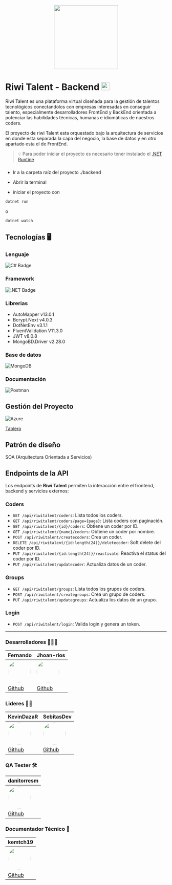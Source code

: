 <p align="center">
    <img src="https://i.postimg.cc/4Nz6tC2Y/Riwi-Logo.png" width=200px>
</p>

# Riwi Talent - Backend <img src="https://i.postimg.cc/3w611XXN/backend.png" width=25px>

Riwi Talent es una plataforma virtual diseñada para la gestión de talentos tecnológicos conectandolos con empresas interesadas en conseguir talento, especialmente desarrolladores FrontEnd y BackEnd orientada a potenciar las habilidades técnicas, humanas e idiomáticas de nuestros coders.

El proyecto de riwi Talent esta orquestado bajo la arquitectura de servicios en donde esta separada la capa del negocio, la base de datos y en otro apartado esta el de FrontEnd.

> 💡 Para poder iniciar el proyecto es necesario tener instalado el [.NET Runtine](https://dotnet.microsoft.com/es-es/download)


###

- Ir a la carpeta raíz del proyecto ./backend

- Abrir la terminal

- iniciar el proyecto con

```bash
dotnet run
```

o

```bash
dotnet watch
```

## Tecnologías 🖥️

### Lenguaje

![C# Badge](https://img.shields.io/badge/C%23-512BD4?logo=csharp&logoColor=fff&style=for-the-badge)

### Framework

![.NET Badge](https://img.shields.io/badge/.NET-512BD4?logo=dotnet&logoColor=fff&style=for-the-badge)

### Librerias

- AutoMapper v13.0.1
- Bcrypt.Next v4.0.3
- DotNetEnv v3.1.1
- FluentValidation V11.3.0
- JWT v8.0.8
- MongoBD.Driver v2.28.0

### Base de datos

![MongoDB](https://img.shields.io/badge/MongoDB-%234ea94b.svg?style=for-the-badge&logo=mongodb&logoColor=white)

### Documentación

![Postman](https://img.shields.io/badge/Postman-FF6C37?style=for-the-badge&logo=postman&logoColor=white)


## Gestión del Proyecto

![Azure](https://img.shields.io/badge/azure-%230072C6.svg?style=for-the-badge&logo=microsoftazure&logoColor=white)

[Tablero](https://cvcentralteam.atlassian.net/jira/software/projects/SCRUM/boards/1?atlOrigin=eyJpIjoiZDUwZDU5ZTM3OTBhNDlkM2E4NTZmNmU5N2M1ZWNhZDMiLCJwIjoiaiJ9)

## Patrón de diseño

SOA (Arquitectura Orientada a Servicios)


## Endpoints de la API

Los endpoints de **Riwi Talent** permiten la interacción entre el frontend, backend y servicios externos:

### Coders

- `GET /api/riwitalent/coders`: Lista todos los coders.
- `GET /api/riwitalent/coders/page={page}`: Lista coders con paginación.
- `GET /api/riwitalent/{id}/coders`: Obtiene un coder por ID.
- `GET /api/riwitalent/{name}/coders`: Obtiene un coder por nombre.
- `POST /api/riwitalent/createcoders`: Crea un coder.
- `DELETE /api/riwitalent/{id:length(24)}/deletecoder`: Soft delete del coder por ID.
- `PUT /api/riwitalent/{id:length(24)}/reactivate`: Reactiva el status del coder por ID.
- `PUT /api/riwitalent/updatecoder`: Actualiza datos de un coder.

### Groups

- `GET /api/riwitalent/groups`: Lista todos los grupos de coders.
- `POST /api/riwitalent/creategroups`: Crea un grupo de coders.
- `PUT /api/riwitalent/updategroups`: Actualiza los datos de un grupo.

### Login

- `POST /api/riwitalent/login`: Valida login y genera un token.

---

### **Desarrolladores** 👨🏻‍💻

| **Fernando** | **Jhoan-rios** 
| --- | --- | 
| <a href="https://github.com/Axus00"><img style="border-radius: 50%" src="https://github.com/Axus00.png" width=70px></a> | <a href="https://github.com/Jhoan-rios"><img style="border-radius: 50%" src="https://github.com/Jhoan-rios.png" width=70px></a>
| [Github](https://github.com/Axus00) | [Github](https://github.com/Jhoan-rios) |

### **Lideres** 🤝🏻 

| **KevinDazaR** | **SebitasDev** 
| --- | --- | 
| <a href="https://github.com/KevinDazaR"><img style="border-radius: 50%" src="https://github.com/KevinDazaR.png" width=70px></a> | <a href="https://github.com/SebitasDev"><img style="border-radius: 50%" src="https://github.com/SebitasDev.png" width=70px></a> 
| [Github](https://github.com/KevinDazaR) | [Github](https://github.com/SebitasDev) |

### **QA Tester** 🛠️

| **danitorresm** |
| --- | 
| <a href="https://github.com/danitorresm"><img style="border-radius: 50%" src="https://github.com/danitorresm.png" width=70px></a> |
| [Github](https://github.com/danitorresm) |

### **Documentador Técnico** 📑

| **kemtch19** | 
| --- |
| <a href="https://github.com/kemtch19"><img style="border-radius: 50%" src="https://github.com/kemtch19.png" width=70px></a> |
| [Github](https://github.com/kemtch19) |
